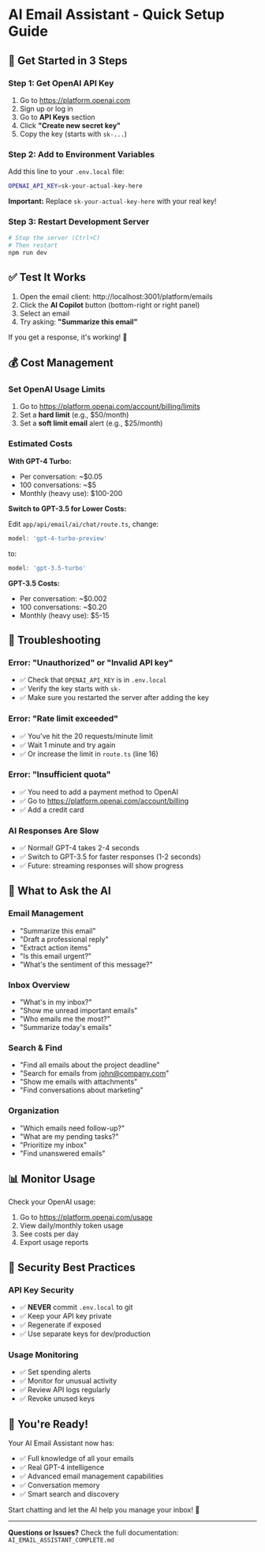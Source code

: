 # AI Email Assistant - Quick Setup Guide

## 🚀 Get Started in 3 Steps

### Step 1: Get OpenAI API Key

1. Go to https://platform.openai.com
2. Sign up or log in
3. Go to **API Keys** section
4. Click **"Create new secret key"**
5. Copy the key (starts with `sk-...`)

### Step 2: Add to Environment Variables

Add this line to your `.env.local` file:

```bash
OPENAI_API_KEY=sk-your-actual-key-here
```

**Important:** Replace `sk-your-actual-key-here` with your real key!

### Step 3: Restart Development Server

```bash
# Stop the server (Ctrl+C)
# Then restart
npm run dev
```

## ✅ Test It Works

1. Open the email client: http://localhost:3001/platform/emails
2. Click the **AI Copilot** button (bottom-right or right panel)
3. Select an email
4. Try asking: **"Summarize this email"**

If you get a response, it's working! 🎉

## 💰 Cost Management

### Set OpenAI Usage Limits

1. Go to https://platform.openai.com/account/billing/limits
2. Set a **hard limit** (e.g., $50/month)
3. Set a **soft limit email** alert (e.g., $25/month)

### Estimated Costs

**With GPT-4 Turbo:**
- Per conversation: ~$0.05
- 100 conversations: ~$5
- Monthly (heavy use): $100-200

**Switch to GPT-3.5 for Lower Costs:**

Edit `app/api/email/ai/chat/route.ts`, change:
```typescript
model: 'gpt-4-turbo-preview'
```
to:
```typescript
model: 'gpt-3.5-turbo'
```

**GPT-3.5 Costs:**
- Per conversation: ~$0.002
- 100 conversations: ~$0.20
- Monthly (heavy use): $5-15

## 🔧 Troubleshooting

### Error: "Unauthorized" or "Invalid API key"
- ✅ Check that `OPENAI_API_KEY` is in `.env.local`
- ✅ Verify the key starts with `sk-`
- ✅ Make sure you restarted the server after adding the key

### Error: "Rate limit exceeded"
- ✅ You've hit the 20 requests/minute limit
- ✅ Wait 1 minute and try again
- ✅ Or increase the limit in `route.ts` (line 16)

### Error: "Insufficient quota"
- ✅ You need to add a payment method to OpenAI
- ✅ Go to https://platform.openai.com/account/billing
- ✅ Add a credit card

### AI Responses Are Slow
- ✅ Normal! GPT-4 takes 2-4 seconds
- ✅ Switch to GPT-3.5 for faster responses (1-2 seconds)
- ✅ Future: streaming responses will show progress

## 🎯 What to Ask the AI

### Email Management
- "Summarize this email"
- "Draft a professional reply"
- "Extract action items"
- "Is this email urgent?"
- "What's the sentiment of this message?"

### Inbox Overview
- "What's in my inbox?"
- "Show me unread important emails"
- "Who emails me the most?"
- "Summarize today's emails"

### Search & Find
- "Find all emails about the project deadline"
- "Search for emails from john@company.com"
- "Show me emails with attachments"
- "Find conversations about marketing"

### Organization
- "Which emails need follow-up?"
- "What are my pending tasks?"
- "Prioritize my inbox"
- "Find unanswered emails"

## 📊 Monitor Usage

Check your OpenAI usage:
1. Go to https://platform.openai.com/usage
2. View daily/monthly token usage
3. See costs per day
4. Export usage reports

## 🔐 Security Best Practices

### API Key Security
- ✅ **NEVER** commit `.env.local` to git
- ✅ Keep your API key private
- ✅ Regenerate if exposed
- ✅ Use separate keys for dev/production

### Usage Monitoring
- ✅ Set spending alerts
- ✅ Monitor for unusual activity
- ✅ Review API logs regularly
- ✅ Revoke unused keys

## 🎉 You're Ready!

Your AI Email Assistant now has:
- ✅ Full knowledge of all your emails
- ✅ Real GPT-4 intelligence
- ✅ Advanced email management capabilities
- ✅ Conversation memory
- ✅ Smart search and discovery

Start chatting and let the AI help you manage your inbox! 🚀

---

**Questions or Issues?**
Check the full documentation: `AI_EMAIL_ASSISTANT_COMPLETE.md`



